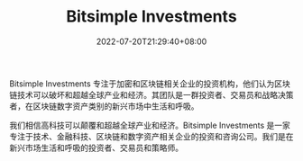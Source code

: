 ﻿---
weight: 
title: "Bitsimple Investments"
description: "Bitsimple Investments 专注于加密和区块链相关企业的投资机构，他们认为区块链技术可以破坏和超越全球产业和经济"
date: 2022-07-20T21:29:40+08:00
lastmod: 2022-07-20T09:55:40+08:00
draft: false
authors: ["Cindy"]
featuredImage: "bitsimple-investments.png"
link: "https://www.bitsimpleinvestments.com/"
tags: ["投资机构","Bitsimple Investments"]
categories: ["navigation"]
navigation: ["投资机构"]
lightgallery: true
toc: true
pinned: false
recommend: false
recommend1: false
---
Bitsimple Investments 专注于加密和区块链相关企业的投资机构，他们认为区块链技术可以破坏和超越全球产业和经济。其团队是一群投资者、交易员和战略决策者，在区块链数字资产类别的新兴市场中生活和呼吸。

我们相信高科技可以颠覆和超越全球产业和经济。Bitsimple Investments 是一家专注于技术、金融科技、区块链和数字资产相关企业的投资和咨询公司。我们是在新兴市场生活和呼吸的投资者、交易员和策略师。